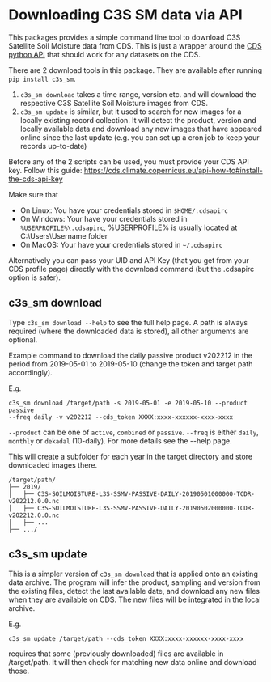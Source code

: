 # Downloading C3S SM data via API

This packages provides a simple command line tool to download C3S Satellite
Soil Moisture data from CDS. This is just a wrapper around the [CDS python
API](https://pypi.org/project/cdsapi/) that should work for any datasets on
the CDS.

There are 2 download tools in this package. They are available after running 
``pip install c3s_sm``.
1) ``c3s_sm download`` takes a time range, version etc. and will download the
respective C3S Satellite Soil Moisture images from CDS.
2) ``c3s_sm update`` is similar, but it used to search for new images for a
locally existing record collection. It will detect the product, version and 
locally available data and download any new images that have appeared online
since the last update (e.g. you can set up a cron job to keep your records 
up-to-date)

Before any of the 2 scripts can be used, you must provide your CDS API key. 
Follow this guide: https://cds.climate.copernicus.eu/api-how-to#install-the-cds-api-key

Make sure that 
- On Linux: You have your credentials stored in `$HOME/.cdsapirc`
- On Windows: Your have your credentials stored in `%USERPROFILE%\.cdsapirc`,
%USERPROFILE% is usually located at C:\Users\Username folder
- On MacOS: Your have your credentials stored in `~/.cdsapirc`

Alternatively you can pass your UID and API Key (that you get from your CDS
profile page) directly with the download command (but the .cdsapirc option
is safer).

## c3s_sm download

Type ``c3s_sm download --help`` to see the full help page. A path is
always required (where the downloaded data is stored), all other arguments are 
optional.

Example command to download the daily passive product v202212 in the period from
2019-05-01 to 2019-05-10 (change the token and target path accordingly).

E.g.
```
c3s_sm download /target/path -s 2019-05-01 -e 2019-05-10 --product passive 
--freq daily -v v202212 --cds_token XXXX:xxxx-xxxxxx-xxxx-xxxx
```

`--product` can be one of `active`, `combined` or `passive`. `--freq` is either
`daily`, `monthly` or `dekadal` (10-daily). For more details see the --help 
page.

This will create a subfolder for each year in the target directory and store 
downloaded images there.

```
/target/path/
├── 2019/
│   ├── C3S-SOILMOISTURE-L3S-SSMV-PASSIVE-DAILY-20190501000000-TCDR-v202212.0.0.nc
│   ├── C3S-SOILMOISTURE-L3S-SSMV-PASSIVE-DAILY-20190502000000-TCDR-v202212.0.0.nc
│   ├── ...
├── .../
```

## c3s_sm update

This is a simpler version of `c3s_sm download` that is applied onto an existing
data archive. The program will infer the product, sampling and version from
the existing files, detect the last available date, and download any new files
when they are available on CDS. The new files will be integrated in the local
archive.

E.g.
```
c3s_sm update /target/path --cds_token XXXX:xxxx-xxxxxx-xxxx-xxxx
```

requires that some (previously downloaded) files are available in /target/path.
It will then check for matching new data online and download those.

